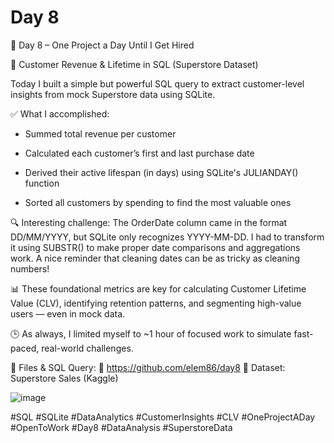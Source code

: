 # Day 8

🎯 Day 8 – One Project a Day Until I Get Hired

🧮 Customer Revenue & Lifetime in SQL (Superstore Dataset)

Today I built a simple but powerful SQL query to extract customer-level insights from mock Superstore data using SQLite.


✅ What I accomplished:

 - Summed total revenue per customer

 - Calculated each customer’s first and last purchase date

 - Derived their active lifespan (in days) using SQLite's JULIANDAY() function

 - Sorted all customers by spending to find the most valuable ones

🔍 Interesting challenge:
The OrderDate column came in the format DD/MM/YYYY, but SQLite only recognizes YYYY-MM-DD. I had to transform it using SUBSTR() to make proper date comparisons and aggregations work. A nice reminder that cleaning dates can be as tricky as cleaning numbers!

📊 These foundational metrics are key for calculating Customer Lifetime Value (CLV), identifying retention patterns, and segmenting high-value users — even in mock data.

🕒 As always, I limited myself to ~1 hour of focused work to simulate fast-paced, real-world challenges.

📂 Files & SQL Query: 🔗 https://github.com/elem86/day8
📁 Dataset: Superstore Sales (Kaggle)

![image](https://github.com/user-attachments/assets/9a6680e3-288e-43cc-89ee-867ab78c25c3)


#SQL #SQLite #DataAnalytics #CustomerInsights #CLV #OneProjectADay #OpenToWork #Day8 #DataAnalysis #SuperstoreData
